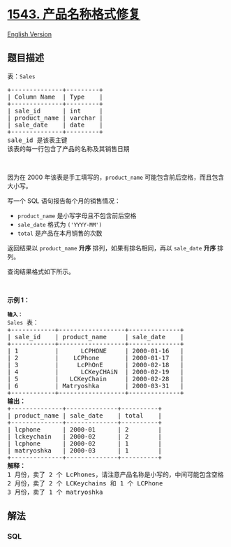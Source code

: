 # [1543. 产品名称格式修复](https://leetcode.cn/problems/fix-product-name-format)

[English Version](/solution/1500-1599/1543.Fix%20Product%20Name%20Format/README_EN.md)

## 题目描述

<!-- 这里写题目描述 -->

<p>表：<code>Sales</code></p>

<pre>
+--------------+---------+
| Column Name  | Type    |
+--------------+---------+
| sale_id      | int     |
| product_name | varchar |
| sale_date    | date    |
+--------------+---------+
sale_id 是该表主键
该表的每一行包含了产品的名称及其销售日期
</pre>

<p>&nbsp;</p>

<p>因为在 2000 年该表是手工填写的，<code>product_name</code>&nbsp;可能包含前后空格，而且包含大小写。</p>

<p>写一个 SQL 语句报告每个月的销售情况：</p>

<ul>
	<li><code>product_name</code>&nbsp;是小写字母且不包含前后空格</li>
	<li><code>sale_date</code>&nbsp;格式为&nbsp;<code>('YYYY-MM')</code>&nbsp;</li>
	<li><code>total</code>&nbsp;是产品在本月销售的次数</li>
</ul>

<p>返回结果以&nbsp;<code>product_name</code>&nbsp;<strong>升序</strong> 排列，如果有排名相同，再以&nbsp;<code>sale_date</code> <strong>升序 </strong>排列。</p>

<p>查询结果格式如下所示。</p>

<p>&nbsp;</p>

<p><strong>示例 1：</strong></p>

<pre>
<code><strong>输入：</strong>
Sales</code> 表：
+------------+------------------+--------------+
| sale_id    | product_name     | sale_date    |
+------------+------------------+--------------+
| 1          |      LCPHONE     | 2000-01-16   |
| 2    &nbsp;     |    LCPhone       | 2000-01-17   |
| 3    &nbsp;     |     LcPhOnE     &nbsp;| 2000-02-18   |
| 4 &nbsp;        |      LCKeyCHAiN  | 2000-02-19   |
| 5 &nbsp;        |   LCKeyChain     | 2000-02-28   |
| 6        &nbsp; | Matryoshka     &nbsp; | 2000-03-31   | 
+------------+------------------+--------------+
<strong>输出：</strong>
+--------------+--------------+----------+
| product_name | sale_date    | total    |
+--------------+--------------+----------+
| lcphone   &nbsp;  | 2000-01     &nbsp;| 2       &nbsp;|
| lckeychain   | 2000-02  &nbsp;   | 2       &nbsp;| 
| lcphone      | 2000-02    &nbsp; | 1       &nbsp;| 
| matryoshka   | 2000-03 &nbsp;    | 1       &nbsp;| 
+--------------+--------------+----------+
<strong>解释：</strong>
1 月份，卖了 2 个 LcPhones，请注意产品名称是小写的，中间可能包含空格
2 月份，卖了 2 个 LCKeychains 和 1 个 LCPhone
3 月份，卖了 1 个 matryoshka</pre>

## 解法

### **SQL**

```sql

```
